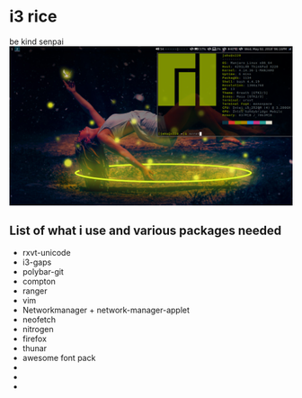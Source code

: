 # i3 rice
be kind senpai
![pic](desktop.png)

## List of what i use and various packages needed
+ rxvt-unicode
+ i3-gaps
+ polybar-git
+ compton
+ ranger
+ vim
+ Networkmanager + network-manager-applet
+ neofetch
+ nitrogen
+ firefox
+ thunar
+ awesome font pack
+
+
+
